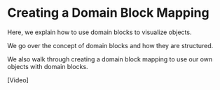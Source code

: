 # Creating a Domain Block Mapping

Here, we explain how to use domain blocks to visualize objects.

We go over the concept of domain blocks and how they are structured. 

We also walk through creating a domain block mapping to use our own objects with domain blocks.

[Video]
